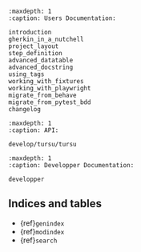 ```{include} ../../README.md

```


```{toctree}
:maxdepth: 1
:caption: Users Documentation:

introduction
gherkin_in_a_nutchell
project_layout
step_definition
advanced_datatable
advanced_docstring
using_tags
working_with_fixtures
working_with_playwright
migrate_from_behave
migrate_from_pytest_bdd
changelog
```

```{toctree}
:maxdepth: 1
:caption: API:

develop/tursu/tursu
```

```{toctree}
:maxdepth: 1
:caption: Developper Documentation:

developper
```

## Indices and tables

- {ref}`genindex`
- {ref}`modindex`
- {ref}`search`
